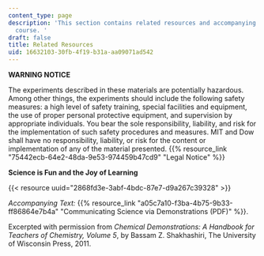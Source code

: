 ```yaml
---
content_type: page
description: 'This section contains related resources and accompanying text for this
  course. '
draft: false
title: Related Resources
uid: 16632103-30fb-4f19-b31a-aa09071ad542
---
```

**WARNING NOTICE**

The experiments described in these materials are potentially hazardous. Among other things, the experiments should include the following safety measures: a high level of safety training, special facilities and equipment, the use of proper personal protective equipment, and supervision by appropriate individuals. You bear the sole responsibility, liability, and risk for the implementation of such safety procedures and measures. MIT and Dow shall have no responsibility, liability, or risk for the content or implementation of any of the material presented. {{% resource_link "75442ecb-64e2-48da-9e53-974459b47cd9" "Legal Notice" %}}

**Science is Fun and the Joy of Learning**

{{< resource uuid="2868fd3e-3abf-4bdc-87e7-d9a267c39328" >}}

*Accompanying Text:* {{% resource_link "a05c7a10-f3ba-4b75-9b33-ff86864e7b4a" "Communicating Science via Demonstrations (PDF)" %}}. 

Excerpted with permission from *Chemical Demonstrations: A Handbook for Teachers of Chemistry, Volume 5*, by Bassam Z. Shakhashiri, The University of Wisconsin Press, 2011.